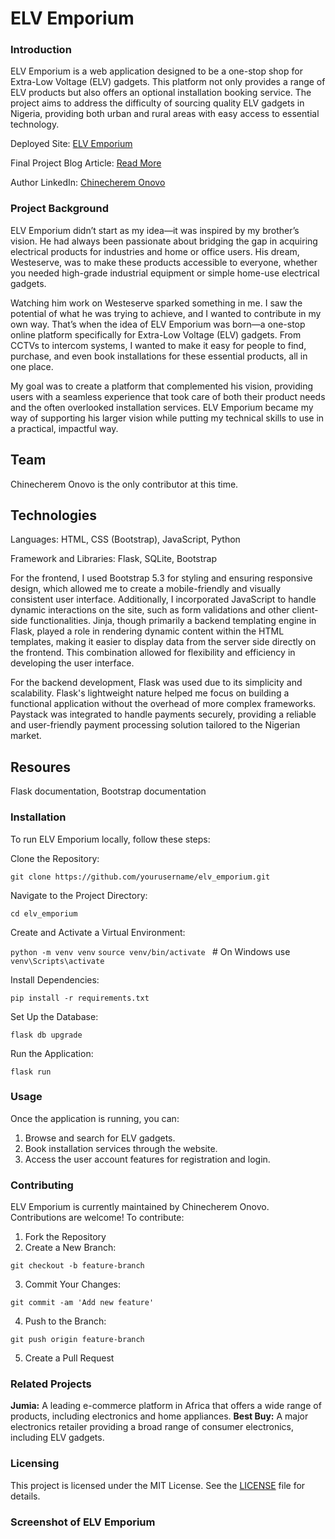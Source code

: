 # ELV Emporium
### Introduction

ELV Emporium is a web application designed to be a one-stop shop for Extra-Low Voltage (ELV) gadgets. This platform not only provides a range of ELV products but also offers an optional installation booking service. The project aims to address the difficulty of sourcing quality ELV gadgets in Nigeria, providing both urban and rural areas with easy access to essential technology.

Deployed Site: [ELV Emporium](https://hephzibah.pythonanywhere.com)

Final Project Blog Article: [Read More](https://www.linkedin.com/pulse/spicing-up-elv-emporium-flavor-challenges-encountered-onovo-s1pie/)

Author LinkedIn: [Chinecherem Onovo](https://www.linkedin.com/in/chinecherem-onovo-349427250/)


### Project Background

ELV Emporium didn’t start as my idea—it was inspired by my brother’s vision. He had always been passionate about bridging the gap in acquiring electrical products for industries and home or office users. His dream, Westeserve, was to make these products accessible to everyone, whether you needed high-grade industrial equipment or simple home-use electrical gadgets.

Watching him work on Westeserve sparked something in me. I saw the potential of what he was trying to achieve, and I wanted to contribute in my own way. That’s when the idea of ELV Emporium was born—a one-stop online platform specifically for Extra-Low Voltage (ELV) gadgets. From CCTVs to intercom systems, I wanted to make it easy for people to find, purchase, and even book installations for these essential products, all in one place.

My goal was to create a platform that complemented his vision, providing users with a seamless experience that took care of both their product needs and the often overlooked installation services. ELV Emporium became my way of supporting his larger vision while putting my technical skills to use in a practical, impactful way.

## Team
Chinecherem Onovo is the only contributor at this time. 

## Technologies
Languages: HTML, CSS (Bootstrap), JavaScript, Python

Framework and Libraries: Flask, SQLite, Bootstrap

For the frontend, I used Bootstrap 5.3 for styling and ensuring responsive design, which allowed me to create a mobile-friendly and visually consistent user interface. Additionally, I incorporated JavaScript to handle dynamic interactions on the site, such as form validations and other client-side functionalities. Jinja, though primarily a backend templating engine in Flask, played a role in rendering dynamic content within the HTML templates, making it easier to display data from the server side directly on the frontend. This combination allowed for flexibility and efficiency in developing the user interface.

For the backend development, Flask was used due to its simplicity and scalability. Flask's lightweight nature helped me focus on building a functional application without the overhead of more complex frameworks. Paystack was integrated to handle payments securely, providing a reliable and user-friendly payment processing solution tailored to the Nigerian market.

## Resoures 
Flask documentation, Bootstrap documentation

### Installation

To run ELV Emporium locally, follow these steps:

Clone the Repository:

`git clone https://github.com/yourusername/elv_emporium.git`

Navigate to the Project Directory:

`cd elv_emporium`

Create and Activate a Virtual Environment:

`python -m venv venv`
`source venv/bin/activate ` # On Windows use `venv\Scripts\activate`

Install Dependencies:

`pip install -r requirements.txt`

Set Up the Database:

`flask db upgrade`

Run the Application:

`flask run`

### Usage

Once the application is running, you can:

1. Browse and search for ELV gadgets.
2. Book installation services through the website.
3. Access the user account features for registration and login.

### Contributing

ELV Emporium is currently maintained by Chinecherem Onovo. Contributions are welcome! To contribute:

1. Fork the Repository
2. Create a New Branch:

`git checkout -b feature-branch`

3. Commit Your Changes:

`git commit -am 'Add new feature'`

4. Push to the Branch:

`git push origin feature-branch`

5. Create a Pull Request

### Related Projects

**Jumia:** A leading e-commerce platform in Africa that offers a wide range of products, including electronics and home appliances.
**Best Buy:** A major electronics retailer providing a broad range of consumer electronics, including ELV gadgets.

### Licensing

This project is licensed under the MIT License. See the [LICENSE](https://mit-license.org/) file for details.

### Screenshot of ELV Emporium

